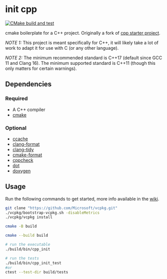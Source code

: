 # init cpp

[![CMake build and test](https://github.com/dk949/cpp-init/actions/workflows/cmake-multi-platform.yml/badge.svg)](https://github.com/dk949/cpp-init/actions/workflows/cmake-multi-platform.yml)

cmake boilerplate for a C++ project. Originally a fork of [cpp starter
project](https://github.com/lefticus/cpp_starter_project).

_NOTE 1:_ This project is meant specifically for C++, it will likely take a lot of
work to adapt it for use with C (or any other language).

_NOTE 2:_ The minimum recommended standard is C++17 (default since GCC 11 and
Clang 16). The minimum supported standard is C++11 (though this only matters for
certain warnings).

## Dependencies

### Required

* A C++ compiler
* [cmake](https://cmake.org/)

### Optional

* [ccache](https://ccache.dev/)
* [clang-format](https://clang.llvm.org/docs/ClangFormat.html)
* [clang-tidy](https://clang.llvm.org/extra/clang-tidy/)
* [cmake-format](https://github.com/cheshirekow/cmake_format)
* [cppcheck](http://cppcheck.sourceforge.net/)
* [dot](https://graphviz.org/)
* [doxygen](https://www.doxygen.nl/index.html)

## Usage

Run the following commands to get started, more info available in the
[wiki](https://github.com/dk949/cpp-init/wiki).

```sh
git clone "https://github.com/Microsoft/vcpkg.git"
./vcpkg/bootstrap-vcpkg.sh -disableMetrics
./vcpkg/vcpkg install

cmake -B build

cmake --build build

# run the executable
./build/bin/cpp_init

# run the tests
./build/bin/cpp_init_test
#or
ctest --test-dir build/tests
```
